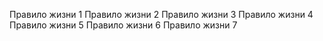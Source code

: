 Правило жизни 1
Правило жизни 2
Правило жизни 3
Правило жизни 4
Правило жизни 5
Правило жизни 6
Правило жизни 7
